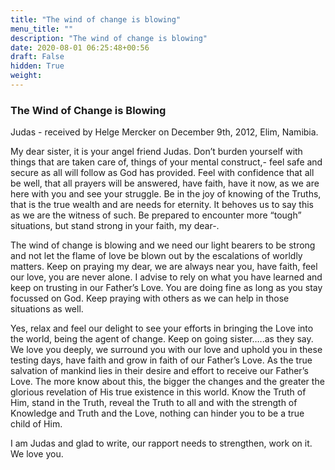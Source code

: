 ```yaml
---
title: "The wind of change is blowing"
menu_title: ""
description: "The wind of change is blowing"
date: 2020-08-01 06:25:48+00:56
draft: False
hidden: True
weight:
---
```

### The Wind of Change is Blowing

Judas - received by Helge Mercker on December 9th, 2012, Elim, Namibia.

My dear sister, it is your angel friend Judas. Don’t burden yourself with things that are taken care of, things of your mental construct,- feel safe and secure as all will follow as God has provided. Feel with confidence that all be well, that all prayers will be answered, have faith, have it now, as we are here with you and see your struggle. Be in the joy of knowing of the Truths, that is the true wealth and are needs for eternity. It behoves us to say this as we are the witness of such. Be prepared to encounter more “tough” situations, but stand strong in your faith, my dear-.  

The wind of change is blowing and we need our light bearers to be strong and not let the flame of love be blown out by the escalations of worldly matters. Keep on praying my dear, we are always near you, have faith, feel our love, you are never alone. I advise to rely on what you have learned and keep on trusting in our Father’s Love. You are doing fine as long as you stay focussed on God. Keep praying with others as we can help in those situations as well.

Yes, relax and feel our delight to see your efforts in bringing the Love into the world, being the agent of change. Keep on going sister…..as they say. We love you deeply, we surround you with our love and uphold you in these testing days, have faith and grow in faith of our Father’s Love. As the true salvation of mankind lies in their desire and effort to receive our Father’s Love. The more know about this, the bigger the changes and the greater the glorious revelation of His true existence in this world. Know the Truth of Him, stand in the Truth, reveal the Truth to all and with the strength of Knowledge and Truth and the Love, nothing can hinder you to be a true child of Him.

I am Judas and glad to write, our rapport needs to strengthen, work on it. We love you.
